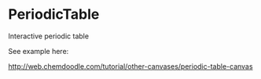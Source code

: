 PeriodicTable
=============

Interactive periodic table


See example here:

http://web.chemdoodle.com/tutorial/other-canvases/periodic-table-canvas
